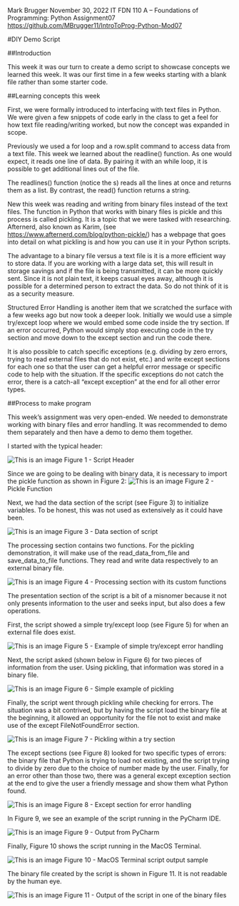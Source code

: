 Mark Brugger
November 30, 2022
IT FDN 110 A – Foundations of Programming: Python
Assignment07
https://github.com/MBrugger11/IntroToProg-Python-Mod07


#DIY Demo Script

##Introduction

This week it was our turn to create a demo script to showcase concepts we learned this week.  It was our first time in a few weeks starting with a blank file rather than some starter code.

##Learning concepts this week

First, we were formally introduced to interfacing with text files in Python.  We were given a few snippets of code early in the class to get a feel for how text file reading/writing worked, but now the concept was expanded in scope.

Previously we used a for loop and a row.split command to access data from a text file.  This week we learned about the readline() function.  As one would expect, it reads one line of data.  By pairing it with an while loop, it is possible to get additional lines out of the file.

The readlines() function (notice the s) reads all the lines at once and returns them as a list.  By contrast, the read() function returns a string.

New this week was reading and writing from binary files instead of the text files.  The function in Python that works with binary files is pickle and this process is called pickling.  It is a topic that we were tasked with researching.  Afternerd, also known as Karim, (see https://www.afternerd.com/blog/python-pickle/) has a webpage that goes into detail on what pickling is and how you can use it in your Python scripts.

The advantage to a binary file versus a text file is it is a more efficient way to store data.  If you are working with a large data set, this will result in storage savings and if the file is being transmitted, it can be more quickly sent.  Since it is not plain text, it keeps casual eyes away, although it is possible for a determined person to extract the data.  So do not think of it is as a security measure.

Structured Error Handling is another item that we scratched the surface with a few weeks ago but now took a deeper look.  Initially we would use a simple try/except loop where we would embed some code inside the try section.  If an error occurred, Python would simply stop executing code in the try section and move down to the except section and run the code there.

It is also possible to catch specific exceptions (e.g. dividing by zero errors, trying to read external files that do not exist, etc.) and write except sections for each one so that the user can get a helpful error message or specific code to help with the situation.  If the specific exceptions do not catch the error, there is a catch-all “except exception” at the end for all other error types.

##Process to make program

This week’s assignment was very open-ended.  We needed to demonstrate working with binary files and error handling.  It was recommended to demo them separately and then have a demo to demo them together.

I started with the typical header:

![This is an image](./images/Picture1.png)
Figure 1 - Script Header

Since we are going to be dealing with binary data, it is necessary to import the pickle function as shown in Figure 2:
![This is an image](./images/Picture2.png)
Figure 2 - Pickle Function

Next, we had the data section of the script (see Figure 3) to initialize variables.  To be honest, this was not used as extensively as it could have been.

![This is an image](./images/Picture3.png)
Figure 3 - Data section of script

The processing section contains two functions.  For the pickling demonstration, it will make use of the read_data_from_file and save_data_to_file functions.  They read and write data respectively to an external binary file.

![This is an image](./images/Picture4.png)
Figure 4 - Processing section with its custom functions

The presentation section of the script is a bit of a misnomer because it not only presents information to the user and seeks input, but also does a few operations.

First, the script showed a simple try/except loop (see Figure 5) for when an external file does exist.

![This is an image](./images/Picture5.png)
Figure 5 - Example of simple try/except error handling

Next, the script asked (shown below in Figure 6) for two pieces of information from the user.  Using pickling, that information was stored in a binary file.

![This is an image](./images/Picture6.png)
Figure 6 - Simple example of pickling

Finally, the script went through pickling while checking for errors.  The situation was a bit contrived, but by having the script load the binary file at the beginning, it allowed an opportunity for the file not to exist and make use of the except FileNotFoundError section.

![This is an image](./images/Picture7.png)
Figure 7 - Pickling within a try section

The except sections (see Figure 8) looked for two specific types of errors:  the binary file that Python is trying to load not existing, and the script trying to divide by zero due to the choice of number made by the user.  Finally, for an error other than those two, there was a general except exception section at the end to give the user a friendly message and show them what Python found.

![This is an image](./images/Picture8.png)
Figure 8 - Except section for error handling

In Figure 9, we see an example of the script running in the PyCharm IDE.

![This is an image](./images/Picture9.png)
Figure 9 - Output from PyCharm

Finally, Figure 10 shows the script running in the MacOS Terminal.

![This is an image](./images/Picture10.png)
Figure 10 - MacOS Terminal script output sample

The binary file created by the script is shown in Figure 11.  It is not readable by the human eye.

![This is an image](./images/Picture11.png)
Figure 11 - Output of the script in one of the binary files

